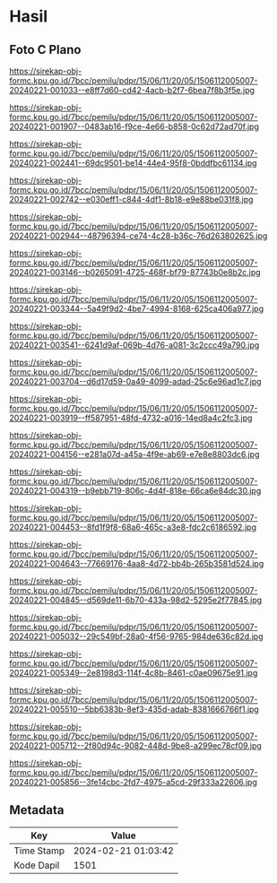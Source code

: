 # Hasil

## Foto C Plano

https://sirekap-obj-formc.kpu.go.id/7bcc/pemilu/pdpr/15/06/11/20/05/1506112005007-20240221-001033--e8ff7d60-cd42-4acb-b2f7-6bea7f8b3f5e.jpg

https://sirekap-obj-formc.kpu.go.id/7bcc/pemilu/pdpr/15/06/11/20/05/1506112005007-20240221-001907--0483ab16-f9ce-4e66-b858-0c62d72ad70f.jpg

https://sirekap-obj-formc.kpu.go.id/7bcc/pemilu/pdpr/15/06/11/20/05/1506112005007-20240221-002441--69dc9501-be14-44e4-95f8-0bddfbc61134.jpg

https://sirekap-obj-formc.kpu.go.id/7bcc/pemilu/pdpr/15/06/11/20/05/1506112005007-20240221-002742--e030eff1-c844-4df1-8b18-e9e88be031f8.jpg

https://sirekap-obj-formc.kpu.go.id/7bcc/pemilu/pdpr/15/06/11/20/05/1506112005007-20240221-002944--48796394-ce74-4c28-b36c-76d263802625.jpg

https://sirekap-obj-formc.kpu.go.id/7bcc/pemilu/pdpr/15/06/11/20/05/1506112005007-20240221-003146--b0265091-4725-468f-bf79-87743b0e8b2c.jpg

https://sirekap-obj-formc.kpu.go.id/7bcc/pemilu/pdpr/15/06/11/20/05/1506112005007-20240221-003344--5a49f9d2-4be7-4994-8168-625ca406a977.jpg

https://sirekap-obj-formc.kpu.go.id/7bcc/pemilu/pdpr/15/06/11/20/05/1506112005007-20240221-003541--6241d9af-069b-4d76-a081-3c2ccc49a790.jpg

https://sirekap-obj-formc.kpu.go.id/7bcc/pemilu/pdpr/15/06/11/20/05/1506112005007-20240221-003704--d6d17d59-0a49-4099-adad-25c6e96ad1c7.jpg

https://sirekap-obj-formc.kpu.go.id/7bcc/pemilu/pdpr/15/06/11/20/05/1506112005007-20240221-003919--ff587951-48fd-4732-a016-14ed8a4c2fc3.jpg

https://sirekap-obj-formc.kpu.go.id/7bcc/pemilu/pdpr/15/06/11/20/05/1506112005007-20240221-004156--e281a07d-a45a-4f9e-ab69-e7e8e8803dc6.jpg

https://sirekap-obj-formc.kpu.go.id/7bcc/pemilu/pdpr/15/06/11/20/05/1506112005007-20240221-004319--b9ebb719-806c-4d4f-818e-66ca6e84dc30.jpg

https://sirekap-obj-formc.kpu.go.id/7bcc/pemilu/pdpr/15/06/11/20/05/1506112005007-20240221-004453--8fd1f9f8-68a6-465c-a3e8-fdc2c6186592.jpg

https://sirekap-obj-formc.kpu.go.id/7bcc/pemilu/pdpr/15/06/11/20/05/1506112005007-20240221-004643--77669176-4aa8-4d72-bb4b-265b3581d524.jpg

https://sirekap-obj-formc.kpu.go.id/7bcc/pemilu/pdpr/15/06/11/20/05/1506112005007-20240221-004845--d569de11-6b70-433a-98d2-5295e2f77845.jpg

https://sirekap-obj-formc.kpu.go.id/7bcc/pemilu/pdpr/15/06/11/20/05/1506112005007-20240221-005032--29c549bf-28a0-4f56-9765-984de636c82d.jpg

https://sirekap-obj-formc.kpu.go.id/7bcc/pemilu/pdpr/15/06/11/20/05/1506112005007-20240221-005349--2e8198d3-114f-4c8b-8461-c0ae09675e91.jpg

https://sirekap-obj-formc.kpu.go.id/7bcc/pemilu/pdpr/15/06/11/20/05/1506112005007-20240221-005510--5bb6383b-8ef3-435d-adab-8381666766f1.jpg

https://sirekap-obj-formc.kpu.go.id/7bcc/pemilu/pdpr/15/06/11/20/05/1506112005007-20240221-005712--2f80d94c-9082-448d-9be8-a299ec78cf09.jpg

https://sirekap-obj-formc.kpu.go.id/7bcc/pemilu/pdpr/15/06/11/20/05/1506112005007-20240221-005856--3fe14cbc-2fd7-4975-a5cd-29f333a22606.jpg


## Metadata

| Key        | Value               |
| ---------- | ------------------- |
| Time Stamp | 2024-02-21 01:03:42 |
| Kode Dapil | 1501                |



